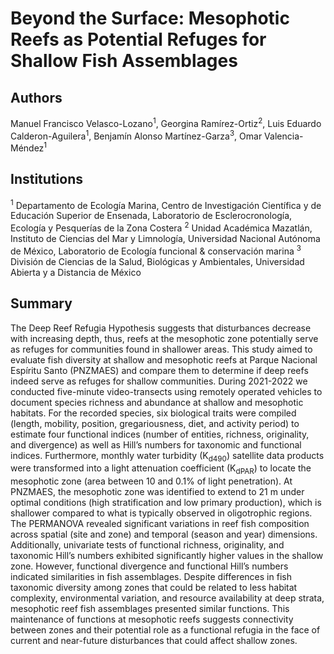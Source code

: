 # Beyond the Surface: Mesophotic Reefs as Potential Refuges for Shallow Fish Assemblages

## Authors

Manuel Francisco Velasco-Lozano<sup>1</sup>, Georgina Ramírez-Ortiz<sup>2</sup>, Luis Eduardo Calderon-Aguilera<sup>1</sup>, Benjamín Alonso Martínez-Garza<sup>3</sup>, Omar Valencia-Méndez<sup>1</sup>

## Institutions
<sup>1</sup> Departamento de Ecología Marina, Centro de Investigación Científica y de Educación Superior de Ensenada, Laboratorio de Esclerocronología, Ecología y Pesquerías de la Zona Costera
<sup>2</sup> Unidad Académica Mazatlán, Instituto de Ciencias del Mar y Limnología, Universidad Nacional Autónoma de México, Laboratorio de Ecología funcional & conservación marina
<sup>3</sup> División de Ciencias de la Salud, Biológicas y Ambientales, Universidad Abierta y a Distancia de México

## Summary
The Deep Reef Refugia Hypothesis suggests that disturbances decrease with increasing depth, thus, reefs at the mesophotic zone potentially serve as refuges for communities found in shallower areas. This study aimed to evaluate fish diversity at shallow and mesophotic reefs at Parque Nacional Espíritu Santo (PNZMAES) and compare them to determine if deep reefs indeed serve as refuges for shallow communities. During 2021-2022 we conducted five-minute video-transects using remotely operated vehicles to document species richness and abundance at shallow and mesophotic habitats. For the recorded species, six biological traits were compiled (length, mobility, position, gregariousness, diet, and activity period) to estimate four functional indices (number of entities, richness, originality, and divergence) as well as Hill’s numbers for taxonomic and functional indices. Furthermore, monthly water turbidity (K<sub>d490</sub>) satellite data  products were transformed into a light attenuation coefficient (K<sub>dPAR</sub>) to locate the mesophotic zone (area between 10 and 0.1% of light penetration). At PNZMAES, the mesophotic zone was identified to extend to 21 m under optimal conditions (high stratification and low primary production), which is shallower compared to what is typically observed in oligotrophic regions. The PERMANOVA revealed significant variations in reef fish composition across spatial (site and zone) and temporal (season and year) dimensions. Additionally, univariate tests of functional richness, originality, and taxonomic Hill’s numbers exhibited significantly higher values in the shallow zone. However, functional divergence and functional Hill’s numbers indicated similarities in fish assemblages. Despite differences in fish taxonomic diversity among zones that could be related to less habitat complexity, environmental variation, and resource availability at deep strata, mesophotic reef fish assemblages presented similar functions. This maintenance of functions at mesophotic reefs suggests connectivity between zones and their potential role as a functional refugia in the face of current and near-future disturbances that could affect shallow zones.
